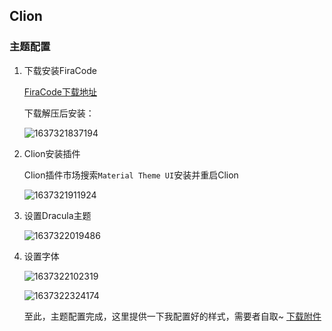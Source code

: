## Clion

### 主题配置

1. 下载安装FiraCode

   [FiraCode下载地址](https://github.com/tonsky/FiraCode)

   下载解压后安装：

   ![1637321837194](https://objectstorage.ap-osaka-1.oraclecloud.com/n/ax0kqy8quzyr/b/bucket-blog/o/2022/04/f95c0f68f06b57ffd7597551a2f7d184.png)

2. Clion安装插件

   Clion插件市场搜索`Material Theme UI`安装并重启Clion

   ![1637321911924](https://objectstorage.ap-osaka-1.oraclecloud.com/n/ax0kqy8quzyr/b/bucket-blog/o/2022/04/13006853c1be84742d7ebf76450d1a5c.png)

3. 设置Dracula主题

   ![1637322019486](https://objectstorage.ap-osaka-1.oraclecloud.com/n/ax0kqy8quzyr/b/bucket-blog/o/2022/04/49d8a01ff759a08d7080fba8188c0804.png)

4. 设置字体

   ![1637322102319](https://objectstorage.ap-osaka-1.oraclecloud.com/n/ax0kqy8quzyr/b/bucket-blog/o/2022/04/b3558f5cfa09fae9b5d8fa3436e56aef.png)

   ![1637322324174](https://objectstorage.ap-osaka-1.oraclecloud.com/n/ax0kqy8quzyr/b/bucket-blog/o/2022/04/abb3ba3d511267f49d28dc5694eaf2ed.png)

   

   至此，主题配置完成，这里提供一下我配置好的样式，需要者自取~   [下载附件](assets/ExtDracula.jar)

